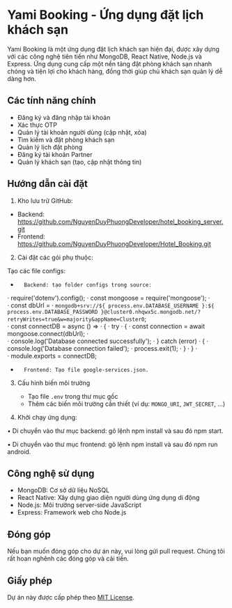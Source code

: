 # Yami Booking - Ứng dụng đặt lịch khách sạn

Yami Booking là một ứng dụng đặt lịch khách sạn hiện đại, được xây dựng với các công nghệ tiên tiến như MongoDB, React Native, Node.js và Express. Ứng dụng cung cấp một nền tảng đặt phòng khách sạn nhanh chóng và tiện lợi cho khách hàng, đồng thời giúp chủ khách sạn quản lý dễ dàng hơn.

## Các tính năng chính

- Đăng ký và đăng nhập tài khoản
- Xác thực OTP
- Quản lý tài khoản người dùng (cập nhật, xóa)
- Tìm kiếm và đặt phòng khách sạn
- Quản lý lịch đặt phòng
- Đăng ký tài khoản Partner
- Quản lý khách sạn (tạo, cập nhật thông tin)

## Hướng dẫn cài đặt

1. Kho lưu trữ GitHub:
-	Backend: https://github.com/NguyenDuyPhuongDeveloper/hotel_booking_server.git
-	Frontend: https://github.com/NguyenDuyPhuongDeveloper/Hotel_Booking.git
2. Cài đặt các gói phụ thuộc:

Tạo các file configs:
-       Backend: tạo folder configs trong source:
·        require('dotenv').config();
·        const mongoose = require('mongoose');
·         
·        const dbUrl =
·        `mongodb+srv://${ process.env.DATABASE_USERNAME }:${ process.env.DATABASE_PASSWORD }@cluster0.nhqwx5c.mongodb.net/?retryWrites=true&w=majority&appName=Cluster0`;        
·        const connectDB = async () =>
·        {
·            try
·            {
·                const connection = await mongoose.connect(dbUrl);
·         
·                console.log('Database connected successfully');
·            } catch (error)
·            {
·                console.log('Database connection failed');
·                process.exit(1);
·            }
·        }
·         
·        module.exports = connectDB;
-       Frontend: Tạo file google-services.json.


3. Cấu hình biến môi trường
   - Tạo file `.env` trong thư mục gốc
   - Thêm các biến môi trường cần thiết (ví dụ: `MONGO_URI`, `JWT_SECRET`, ...)

4. Khởi chạy ứng dụng:

•	Di chuyển vào thư mục backend: gõ lệnh npm install và sau đó npm start.

•	Di chuyển vào thư mục frontend: gõ lệnh npm install và sau đó npm run android.


## Công nghệ sử dụng

- MongoDB: Cơ sở dữ liệu NoSQL
- React Native: Xây dựng giao diện người dùng ứng dụng di động
- Node.js: Môi trường server-side JavaScript
- Express: Framework web cho Node.js

## Đóng góp

Nếu bạn muốn đóng góp cho dự án này, vui lòng gửi pull request. Chúng tôi rất hoan nghênh các đóng góp và cải tiến.

## Giấy phép

Dự án này được cấp phép theo [MIT License](LICENSE).

